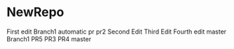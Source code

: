 # NewRepo
First edit
Branch1
automatic pr
pr2
Second Edit
Third Edit
Fourth edit
master
Branch1
PR5
PR3
PR4
master
